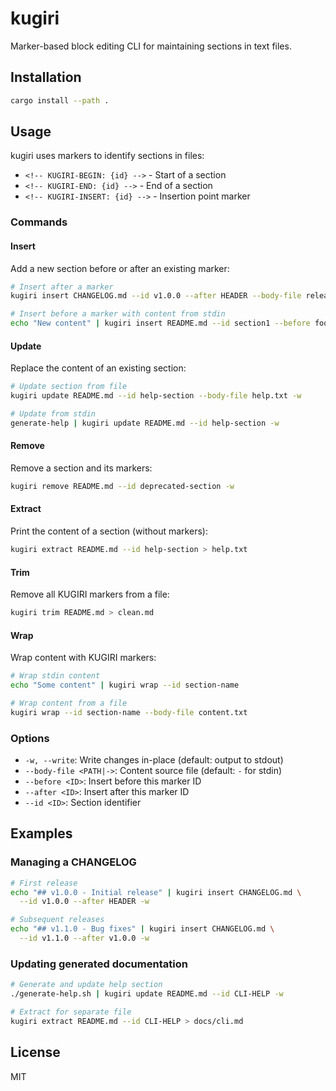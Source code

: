 # kugiri

Marker-based block editing CLI for maintaining sections in text files.

## Installation

```bash
cargo install --path .
```

## Usage

kugiri uses markers to identify sections in files:
- `<!-- KUGIRI-BEGIN: {id} -->` - Start of a section
- `<!-- KUGIRI-END: {id} -->` - End of a section
- `<!-- KUGIRI-INSERT: {id} -->` - Insertion point marker

### Commands

#### Insert
Add a new section before or after an existing marker:

```bash
# Insert after a marker
kugiri insert CHANGELOG.md --id v1.0.0 --after HEADER --body-file release.md -w

# Insert before a marker with content from stdin
echo "New content" | kugiri insert README.md --id section1 --before footer
```

#### Update
Replace the content of an existing section:

```bash
# Update section from file
kugiri update README.md --id help-section --body-file help.txt -w

# Update from stdin
generate-help | kugiri update README.md --id help-section -w
```

#### Remove
Remove a section and its markers:

```bash
kugiri remove README.md --id deprecated-section -w
```

#### Extract
Print the content of a section (without markers):

```bash
kugiri extract README.md --id help-section > help.txt
```

#### Trim
Remove all KUGIRI markers from a file:

```bash
kugiri trim README.md > clean.md
```

#### Wrap
Wrap content with KUGIRI markers:

```bash
# Wrap stdin content
echo "Some content" | kugiri wrap --id section-name

# Wrap content from a file
kugiri wrap --id section-name --body-file content.txt
```

### Options

- `-w, --write`: Write changes in-place (default: output to stdout)
- `--body-file <PATH|->`: Content source file (default: `-` for stdin)
- `--before <ID>`: Insert before this marker ID
- `--after <ID>`: Insert after this marker ID
- `--id <ID>`: Section identifier

## Examples

### Managing a CHANGELOG

```bash
# First release
echo "## v1.0.0 - Initial release" | kugiri insert CHANGELOG.md \
  --id v1.0.0 --after HEADER -w

# Subsequent releases
echo "## v1.1.0 - Bug fixes" | kugiri insert CHANGELOG.md \
  --id v1.1.0 --after v1.0.0 -w
```

### Updating generated documentation

```bash
# Generate and update help section
./generate-help.sh | kugiri update README.md --id CLI-HELP -w

# Extract for separate file
kugiri extract README.md --id CLI-HELP > docs/cli.md
```

## License

MIT
